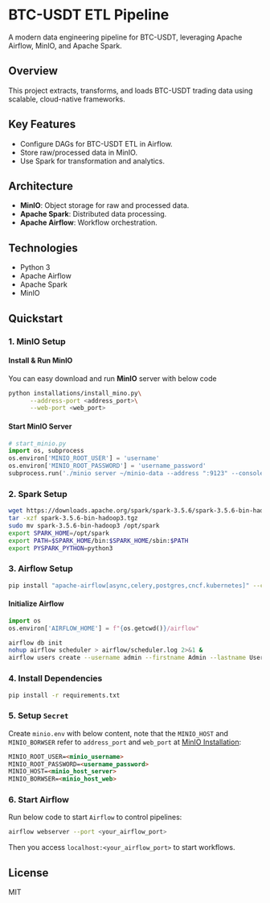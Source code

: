 # BTC-USDT ETL Pipeline

A modern data engineering pipeline for BTC-USDT, leveraging Apache Airflow, MinIO, and Apache Spark.

## Overview

This project extracts, transforms, and loads BTC-USDT trading data using scalable, cloud-native frameworks.

## Key Features

- Configure DAGs for BTC-USDT ETL in Airflow.
- Store raw/processed data in MinIO.
- Use Spark for transformation and analytics.


## Architecture

- **MinIO**: Object storage for raw and processed data.
- **Apache Spark**: Distributed data processing.
- **Apache Airflow**: Workflow orchestration.

## Technologies

- Python 3
- Apache Airflow
- Apache Spark
- MinIO

## Quickstart

### 1. MinIO Setup

#### Install & Run MinIO
You can easy download and run **MinIO** server with below code
```bash
python installations/install_mino.py\
      --address-port <address_port>\
      --web-port <web_port>
```

#### Start MinIO Server

```python
# start_minio.py
import os, subprocess
os.environ['MINIO_ROOT_USER'] = 'username'
os.environ['MINIO_ROOT_PASSWORD'] = 'username_password'
subprocess.run('./minio server ~/minio-data --address ":9123" --console-address ":9124" &', shell=True, check=True)
```

### 2. Spark Setup

```bash
wget https://downloads.apache.org/spark/spark-3.5.6/spark-3.5.6-bin-hadoop3.tgz
tar -xzf spark-3.5.6-bin-hadoop3.tgz
sudo mv spark-3.5.6-bin-hadoop3 /opt/spark
export SPARK_HOME=/opt/spark
export PATH=$SPARK_HOME/bin:$SPARK_HOME/sbin:$PATH
export PYSPARK_PYTHON=python3
```

### 3. Airflow Setup

```bash
pip install "apache-airflow[async,celery,postgres,cncf.kubernetes]" --constraint "https://raw.githubusercontent.com/apache/airflow/constraints-2.9.3/constraints-3.12.txt"
```

#### Initialize Airflow

```python
import os
os.environ['AIRFLOW_HOME'] = f"{os.getcwd()}/airflow"
```
```bash
airflow db init
nohup airflow scheduler > airflow/scheduler.log 2>&1 &
airflow users create --username admin --firstname Admin --lastname User --role Admin --email admin@example.com --password admin
```

### 4. Install Dependencies

```bash
pip install -r requirements.txt
```
### 5. Setup `Secret`

Create `minio.env` with below content, note that the `MINIO_HOST` and `MINIO_BORWSER` refer to `address_port` and `web_port` at [MinIO Installation](#install--run-minio):
```markdown
MINIO_ROOT_USER=<minio_username>
MINIO_ROOT_PASSWORD=<username_password>
MINIO_HOST=<minio_host_server>
MINIO_BORWSER=<minio_host_web>
```

### 6. Start Airflow

Run below code to start `Airflow` to control pipelines:
```bash
airflow webserver --port <your_airflow_port>
```
Then you access `localhost:<your_airflow_port>` to start workflows.

## License

MIT